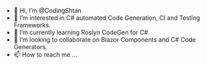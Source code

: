 - 👋 Hi, I’m @CodingShtan
- 👀 I’m interested in C# automated Code Generation, CI and Testing Frameworks.
- 🌱 I’m currently learning Roslyn CodeGen for C#.
- 💞️ I’m looking to collaborate on Blazor Components and C# Code Generators.
- 📫 How to reach me ...

<!---
CodingShtan/CodingShtan is a ✨ special ✨ repository because its `README.md` (this file) appears on your GitHub profile.
You can click the Preview link to take a look at your changes.
--->
